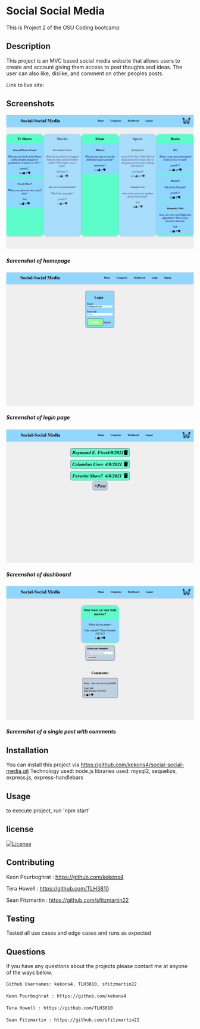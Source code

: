 # Social Social Media
This is Project 2 of the OSU Coding bootcamp

## Description
This project is an MVC based social media website that allows users to create
and account giving them access to post thoughts and ideas. The user can also like, dislike,
and comment on other peoples posts.

Link to live site: 

## Screenshots

![Screenshot_one](/assets/screenshot_one.png)
##### Screenshot of homepage

![Screenshot_two](/assets/screenshot_two.png)
##### Screenshot of login page

![Screenshot_three](/assets/screenshot_three.png)
##### Screenshot of dashboard

![Screenshot_four](/assets/screenshot_four.png)
##### Screenshot of a single post with comments

## Installation

You can install this project via https://github.com/kekons4/social-social-media.git
Technology used: node.js
libraries used: mysql2, sequelize, express.js, express-handlebars

## Usage

to execute project, run 'npm start'

## license

[![License](https://img.shields.io/badge/License-MIT-blue.svg)](https://opensource.org/licenses/MIT)

## Contributing

Keon Pourboghrat : https://github.com/kekons4

Tera Howell : https://github.com/TLH3810

Sean Fitzmartin : https://github.com/sfitzmartin22

## Testing

Tested all use cases and edge cases and runs as expected

## Questions

If you have any questions about the projects please contact me at anyone of the ways below.

    Github Usernames: kekons4, TLH3810, sfitzmartin22

    Keon Pourboghrat : https://github.com/kekons4

    Tera Howell : https://github.com/TLH3810

    Sean Fitzmartin : https://github.com/sfitzmartin22